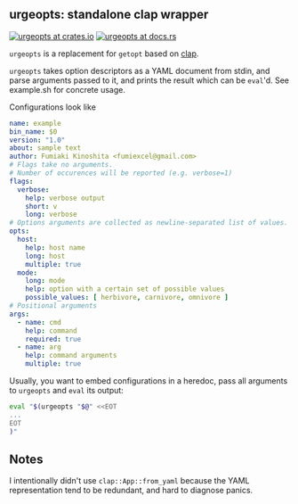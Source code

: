 urgeopts: standalone clap wrapper
----

[![urgeopts at crates.io](https://img.shields.io/crates/v/urgeopts.svg)](https://crates.io/crates/urgeopts)
[![urgeopts at docs.rs](https://docs.rs/urgeopts/badge.svg)](https://docs.rs/urgeopts)


`urgeopts` is a replacement for `getopt` based on [clap](https://github.com/clap-rs/clap).

`urgeopts` takes option descriptors as a YAML document from stdin, and parse arguments passed to it, and prints the result which can be `eval`'d. See example.sh for concrete usage.

Configurations look like

```yaml
name: example
bin_name: $0
version: "1.0"
about: sample text
author: Fumiaki Kinoshita <fumiexcel@gmail.com>
# Flags take no arguments.
# Number of occurences will be reported (e.g. verbose=1)
flags:
  verbose:
    help: verbose output
    short: v
    long: verbose
# Options arguments are collected as newline-separated list of values.
opts:
  host:
    help: host name
    long: host
    multiple: true
  mode:
    long: mode
    help: option with a certain set of possible values
    possible_values: [ herbivore, carnivore, omnivore ]
# Positional arguments
args:
  - name: cmd
    help: command
    required: true
  - name: arg
    help: command arguments
    multiple: true
```

Usually, you want to embed configurations in a heredoc, pass all arguments to `urgeopts` and `eval` its output:

```bash
eval "$(urgeopts "$@" <<EOT
...
EOT
)"
```

Notes
----

I intentionally didn't use `clap::App::from_yaml` because the YAML representation tend to be redundant, and hard to diagnose panics.